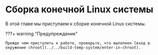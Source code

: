 # Сборка конечной Linux системы

В этой главе мы приступаем к сборке конечной Linux системы.

???+ warning "Предупреждение"

    Прежде чем приступить к работе, проверьте, что выполнен [вход в окружение chroot](../../build-temp-system/enter-in-chroot).
